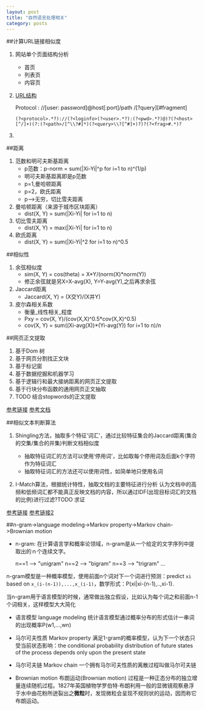 ```yaml
---
layout: post
title: "自然语言处理相关"
category: posts
---
```


##计算URL链接相似度
1. 网站单个页面结构分析
    * 首页
    * 列表页
    * 内容页

2. [URL结构](https://gist.github.com/wfwei/5939767)

    Protocol : //[user: password]@host[:port]/path /[?query][#fragment]

    `(?<protocol>.*?)://(?<loginfo>(?<user>.*?):(?<pwd>.*?)@)?(?<host>[^/]+)(?:(?<path>/[^\\?#]*)(?<query>\\?[^#]+)?)?(?<frag>#.*)?`

3. 

##距离
1. 范数和明可夫斯基距离
    * p范数：p-norm = sum(|Xi-Yi|^p for i=1 to n)^(1/p)
    * 明可夫斯基距离即是p范数
    * p=1,曼哈顿距离
    * p=2，欧氏距离
    * p-->无穷，切比雪夫距离
2. 曼哈顿距离（来源于城市区块距离）
    * dist(X, Y) = sum(|Xi-Yi| for i=1 to n)
3. 切比雪夫距离
    * dist(X, Y) = max(|Xi-Yi| for i=1 to n)
4. 欧氏距离
    * dist(X, Y) = sum(|Xi-Yi|^2 for i=1 to n)^0.5

##相似性
1. 余弦相似度
    * sim(X, Y) = cos(theta) = X*Y/(norm(X)*norm(Y))
    * 修正余弦就是另X=X-avg(X), Y=Y-avg(Y),之后再求余弦
2. Jaccard距离
    * Jaccard(X, Y) = (X交Y)/(X并Y)
3. 皮尔森相关系数
    * 衡量_线性相关_程度
    * Pxy = cov(X, Y)/(cov(X,X)^0.5*cov(X,X)^0.5)
    * cov(X, Y) = sum((Xi-avg(X))*(Yi-avg(Y)) for i=1 to n)/n


##网页正文提取
1. 基于Dom 树 
2. 基于网页分割找正文块
3. 基于标记窗
4. 基于数据挖掘和机器学习
5. 基于逻辑行和最大接纳距离的网页正文提取
6. 基于行块分布函数的通用网页正文抽取
7. TODO 结合stopwords的正文提取

[参考链接](http://code.google.com/p/cx-extractor/)
[参考文档](http://cx-extractor.googlecode.com/files/%E5%9F%BA%E4%BA%8E%E8%A1%8C%E5%9D%97%E5%88%86%E5%B8%83%E5%87%BD%E6%95%B0%E7%9A%84%E9%80%9A%E7%94%A8%E7%BD%91%E9%A1%B5%E6%AD%A3%E6%96%87%E6%8A%BD%E5%8F%96%E7%AE%97%E6%B3%95.pdf)


##相似文本判断算法
1. Shingling方法，抽取多个特征‘词汇’，通过比较特征集合的Jaccard距离(集合的交集/集合的并集)判断文档相似度
    * 抽取特征词汇的方法可以使用‘停用词’，比如取每个停用词及后面k个字符作为特征词汇
    * 抽取特征词汇的方法还可以使用词性，如简单地只使用名词
  
2. I-Match算法，根据统计特性，抽取文档的主要特征进行分析
  认为文档中的高频和低频词汇都不能真正反映文档的内容，所以通过IDF(出现目标词汇的文档的比例)进行过滤?TODO 求证


[参考链接](http://site.douban.com/204776/widget/notes/12599608/note/262427847/)
[参考链接2](http://www.ueoer.org/post/i-match-shingle.html)


##n-gram->language modeling->Markov property->Markov chain->Brownian motion
* n-gram:
在计算语言学和概率论领域，n-gram是从一个给定的文字序列中提取出的ｎ个连续文字。
    
    n==1 --> "unigram" 
    n==2 --> "bigram"
    n==3 --> "trigram"
    ...

n-gram模型是一种概率模型，使用前面n个词对下一个词进行预测：predict `xi` based on `x_(i-(n-1)),...,x_(i-1)`，数学形式：P(xi|xi-(n-1),..,xi-1). 

当n-gram用于语言模型的时候，通常做出独立假设，比如认为每个词之和前面n-1个词相关，这样模型大大简化

* 语言模型 language modeling
统计语言模型通过概率分布的形式估计一串词的出现概率P(w1,...,wn)

* 马尔可夫性质 Markov property
满足1-gram的概率模型，认为下一个状态只受当前状态影响：the conditional probability distribution of future states of the process depends only upon the present state

* 马尔可夫链 Markov chain
一个拥有马尔可夫性质的离散过程叫做马尔可夫链

* Brownian motion
布朗运动(Brownian motion) 过程是一种正态分布的独立增量连续随机过程。1827年英国植物学罗伯特·布朗利用一般的显微镜观察悬浮于水中由花粉所迸裂出之**微粒**时，发现微粒会呈现不规则状的运动，因而称它布朗运动。


